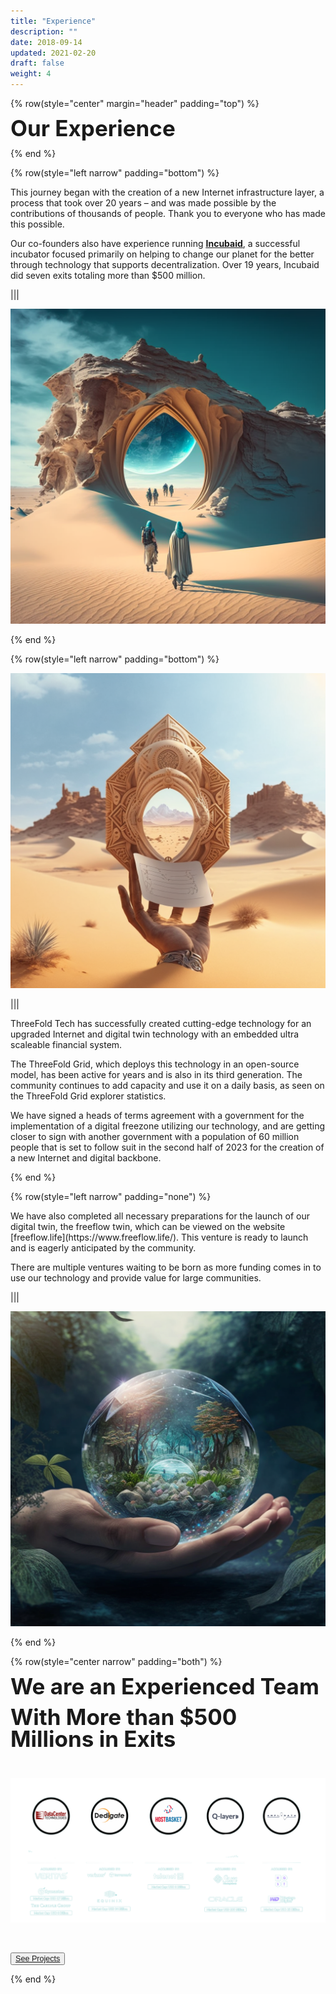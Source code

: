 ```yaml
---
title: "Experience"
description: ""
date: 2018-09-14
updated: 2021-02-20
draft: false
weight: 4
---
```



<div class="container mx-auto">

<!-- section 1 (co-found) -->

{% row(style="center" margin="header" padding="top") %}

<span style="font-size:2.5em; font-weight:bold; line-height:1em;"> Our Experience</span>

{% end %}

{% row(style="left narrow" padding="bottom") %}

<p>
This journey began with the creation of a new Internet infrastructure layer, a process that took over 20 years – and was made possible by the contributions of thousands of people. Thank you to everyone who has made this possible.

Our co-founders also have experience running <u>[__Incubaid__](https://incubaid.com)</u>, a successful incubator focused primarily on helping to change our planet for the better through technology that supports decentralization. Over 19 years, Incubaid did seven exits totaling more than $500 million.
</p>

|||

![Image](img/1.png#mx-auto)

{% end %}


{% row(style="left narrow" padding="bottom") %}

![Image](img/2.png#medium#mx-auto)

|||

<p>
ThreeFold Tech has successfully created cutting-edge technology for an upgraded Internet and digital twin technology with an embedded ultra scaleable financial system.

The ThreeFold Grid, which deploys this technology in an open-source model, has been active for years and is also in its third generation. The community continues to add capacity and use it on a daily basis, as seen on the ThreeFold Grid explorer statistics.

We have signed a heads of terms agreement with a government for the implementation of a digital freezone utilizing our technology, and are getting closer to sign with another government with a population of 60 million people that is set to follow suit in the second half of 2023 for the creation of a new Internet and digital backbone.
</p>

{% end %}

{% row(style="left narrow" padding="none") %}

<p>
We have also completed all necessary preparations for the launch of our digital twin, the freeflow twin, which can be viewed on the website [freeflow.life](https://www.freeflow.life/). This venture is ready to launch and is eagerly anticipated by the community.

There are multiple ventures waiting to be born as more funding comes in to use our technology and provide value for large communities.
</p>

|||

![Image](img/c.png#medium#mx-auto)

{% end %}


{% row(style="center narrow" padding="both") %}

<span style="font-size:2.5em; font-weight:bold; line-height:1em;"> We are an Experienced Team

<span style="font-size:2.5em; font-weight:bold; line-height:1em;">With More than $500 Millions in Exits</span>

<br>

![image](img/exits.png#xl#mx-auto)

<br>

<button style="font-size:0.9em">[See Projects](/projects/)</button>

{% end %}

</div>
